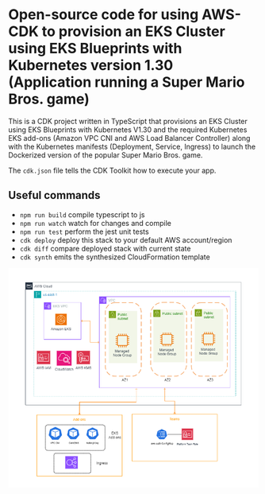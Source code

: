# Open-source code for using AWS-CDK to provision an EKS Cluster using EKS Blueprints with Kubernetes version 1.30 (Application running a Super Mario Bros. game)

This is a CDK project written in TypeScript that provisions an EKS Cluster using EKS Blueprints with Kubernetes V1.30 and the required Kubernetes EKS add-ons (Amazon VPC CNI and AWS Load Balancer Controller) along with the Kubernetes manifests (Deployment, Service, Ingress) to launch the Dockerized version of the popular Super Mario Bros. game.

The `cdk.json` file tells the CDK Toolkit how to execute your app.

## Useful commands

* `npm run build`   compile typescript to js
* `npm run watch`   watch for changes and compile
* `npm run test`    perform the jest unit tests
* `cdk deploy`      deploy this stack to your default AWS account/region
* `cdk diff`        compare deployed stack with current state
* `cdk synth`       emits the synthesized CloudFormation template

![Alt text](./eks.png?raw=true "EKS Cluster Deployed using EKS Blueprints")